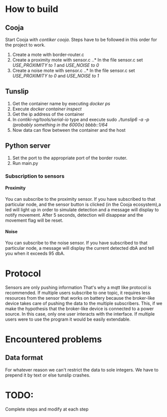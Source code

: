 # How to build
## Cooja
Start Cooja with *contiker cooja*.
Steps have to be followed in this order for the project to work.

1. Create a mote with border-router.c
2. Create a proximity mote with sensor.c
..* In the file sensor.c set *USE_PROXIMITY to 1* and *USE_NOISE to 0*
3. Create a noise mote with sensor.c
..*  In the file sensor.c set *USE_PROXIMITY to 0* and *USE_NOISE to 1*

## Tunslip
1. Get the container name by executing *docker ps*
2. Execute *docker container inspect <name-of-container>*
3. Get the ip address of the container
4. In _contiki-ng/tools/serial-io_ type and execute sudo *./tunslip6 -a <ip-address-of-contaier> -p <port-of-border-router> (probably something in the 6000x) bbbb::1/64*
5. Now data can flow between the container and the host

## Python server
1. Set the port to the appropriate port of the border router.
2. Run main.py

### Subscription to sensors
#### Proximity
You can subscribe to the proximity sensor. If you have subscribed to that particular node, and the sensor button is clicked (in the Cooja ecosystem),a led will light up in order to simulate detection and a message will display to notify movement. After 5 seconds, detection will disappear and the movement flag will be reset.

#### Noise
You can subscribe to the noise sensor. If you have subscribed to that particular node, a message will display the current detected dbA and tell you when it exceeds 95 dbA.

# Protocol
Sensors are only pushing information
That's why a mqtt like protocol is recommended.
If multiple users subscribe to one topic, it requires less resources from the sensor that works on battery because the broker-like device takes care of pushing the data to the multiple subscribers.
This, if we make the hypothesis that the broker-like device is connected to a power source.
In this case, only one user interacts with the interface. If multiple users were to use the program it would be easily extendable.


# Encountered problems
## Data format
For whatever reason we can't restrict the data to sole integers. We have to prepend it by text or else tunslip crashes.

# TODO:
Complete steps and modify at each step